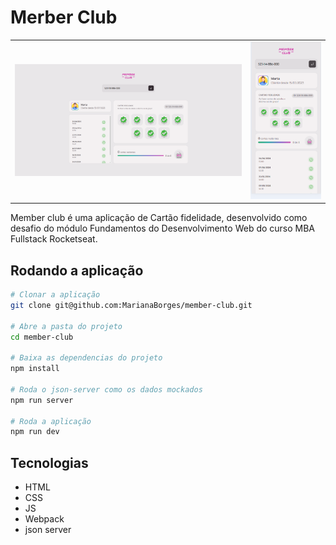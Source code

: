 # Merber Club

|||
|---|---|
|![Imagem da aplicação em uma tela do navegador no computador](src/assets/monitor.png)|![Imagem da aplicação em uma tela do navegador em tamanho de telefone](src/assets/phone.png)|

Member club é uma aplicação de Cartão fidelidade, desenvolvido como desafio do módulo Fundamentos do Desenvolvimento Web do curso MBA Fullstack Rocketseat.

## Rodando a aplicação

```bash
# Clonar a aplicação
git clone git@github.com:MarianaBorges/member-club.git

# Abre a pasta do projeto 
cd member-club

# Baixa as dependencias do projeto
npm install

# Roda o json-server como os dados mockados
npm run server 

# Roda a aplicação 
npm run dev

```
## Tecnologias 

* HTML
* CSS
* JS
* Webpack
* json server
